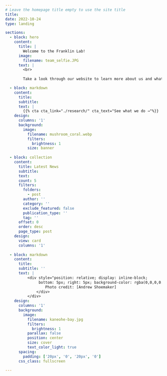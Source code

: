 ```yaml
---
# Leave the homepage title empty to use the site title
title:
date: 2022-10-24
type: landing

sections:
  - block: hero
    content:
      title: |
        Welcome to the Franklin Lab!
      image:
        filename: team_selfie.JPG
      text: |
        <br>
        
        Take a look through our website to learn more about us and what we have been up to!

  - block: markdown
    content:
      title:
      subtitle:
      text: |
        {{% cta cta_link="./research/" cta_text="See what we do →"%}}
    design:
      columns: '1'
      background:
        image: 
          filename: mushroom_coral.webp
          filters:
            brightness: 1
          size: banner
  
  - block: collection
    content:
      title: Latest News
      subtitle:
      text:
      count: 5
      filters:
        folders: 
          - post
        author: ''
        category: ''
        exclude_featured: false
        publication_type: ''
        tag: ''
      offset: 0
      order: desc
      page_type: post
    design:
      view: card
      columns: '1'
  
  - block: markdown
    content:
      title:
      subtitle: ''
      text: |
          <div style="position: relative; display: inline-block;
               bottom: 5px; right: 5px; background-color: rgba(0,0,0,0.5); color: white; padding: 5px 8px; font-size: 12px; border-radius: 3px;">
                  Photo credit: [Andrew Shoemaker]
              </div>
          </div>
    design:
      columns: '1'
      background:
        image: 
          filename: kaneohe-bay.jpg
          filters:
            brightness: 1
          parallax: false
          position: center
          size: cover
          text_color_light: true
      spacing:
        padding: ['20px', '0', '20px', '0']
      css_class: fullscreen

---
```


<style>
  .cta {
  color: #ffffff; /* Change this to your desired text color */
  background-color: #3bbcd9 /* Change this to your desired background color */
  padding: 20px 20px; /* Optional: adjust padding */
  border-radius: 5px; /* Optional: rounded corners */
  text-decoration: none; /* Optional: remove underline */
}

/* Optional: Change color on hover */
.cta:hover {
  background-color: #2a8ca3; /* Change to a darker shade for hover effect */
}
</style>
